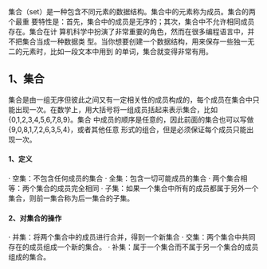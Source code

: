 集合（set）是一种包含不同元素的数据结构。集合中的元素称为成员。集合的两个最重 要特性是：首先，集合中的成员是无序的；其次，集合中不允许相同成员存在。集合在计 算机科学中扮演了非常重要的角色，然而在很多编程语言中，并不把集合当成一种数据类 型。当你想要创建一个数据结构，用来保存一些独一无二的元素时，比如一段文本中用到 的单词，集合就变得非常有用。

## 1、集合
集合是由一组无序但彼此之间又有一定相关性的成员构成的，每个成员在集合中只能出现一次。在数学上，用大括号将一组成员括起来表示集合，比如 {0,1,2,3,4,5,6,7,8,9}。集合 中成员的顺序是任意的，因此前面的集合也可以写做 {9,0,8,1,7,2,6,3,5,4}，或者其他任意 形式的组合，但是必须保证每个成员只能出现一次。
#### 1、定义
· 空集：不包含任何成员的集合
· 全集：包含一切可能成员的集合
· 两个集合相等：两个集合的成员完全相同
· 子集：如果一个集合中所有的成员都属于另外一个集合，则前一集合称为后一集合的子集。
#### 2、对集合的操作
· 并集：将两个集合中的成员进行合并，得到一个新集合
· 交集：两个集合中共同存在的成员组成一个新的集合。
· 补集：属于一个集合而不属于另一个集合的成员组成的集合。

